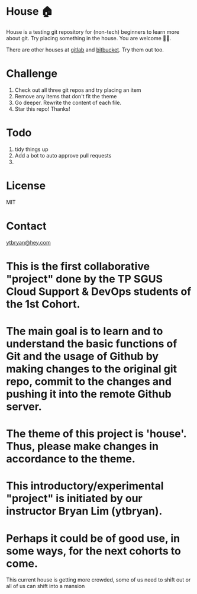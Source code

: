 # House 🏠

House is a testing git repository for (non-tech) beginners to learn more about git. Try placing something in the house. You are welcome 🙆‍♂️.

There are other houses at [gitlab](https://gitlab.com/ytbryan/house) and [bitbucket](https://bitbucket.org/ytbryan/house). Try them out too. 


# Challenge
1. Check out all three git repos and try placing an item
2. Remove any items that don't fit the theme 
3. Go deeper. Rewrite the content of each file. 
4. Star this repo! Thanks!

# Todo

1. tidy things up
2. Add a bot to auto approve pull requests
3. 

# License

MIT 
# Contact
ytbryan@hey.com

# This is the first collaborative "project" done by the TP SGUS Cloud Support & DevOps students of the 1st Cohort.

# The main goal is to learn and to understand the basic functions of Git and the usage of Github by making changes to the original git repo, commit to the changes and pushing it into the remote Github server.

# The theme of this project is 'house'. Thus, please make changes in accordance to the theme.

# This introductory/experimental "project" is initiated by our instructor Bryan Lim (ytbryan).

# Perhaps it could be of good use, in some ways, for the next cohorts to come.



This current house is getting more crowded, some of us need to shift out or all of us can shift into a mansion
